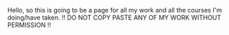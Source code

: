Hello, so this is going to be a page for all my work and all the courses I'm doing/have taken. 
!! DO NOT COPY PASTE ANY OF MY WORK WITHOUT PERMISSION !!
